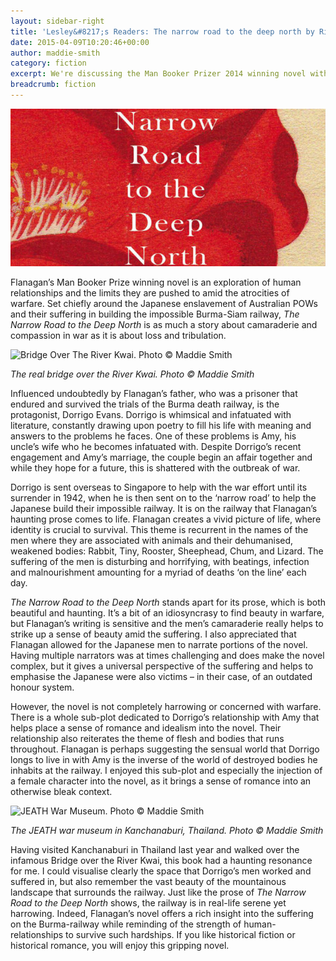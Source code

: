 ```yaml
---
layout: sidebar-right
title: 'Lesley&#8217;s Readers: The narrow road to the deep north by Richard Flanagan'
date: 2015-04-09T10:20:46+00:00
author: maddie-smith
category: fiction
excerpt: We're discussing the Man Booker Prizer 2014 winning novel with Lesley Dolphin on BBC Radio Suffolk at 2pm on Monday 13 April.
breadcrumb: fiction
---
```

![The narrow road to the deep north by Richard Flanagan](/images/featured/featured-the-narrow-road-to-the-deep-north.jpg)

Flanagan’s Man Booker Prize winning novel is an exploration of human relationships and the limits they are pushed to amid the atrocities of warfare. Set chiefly around the Japanese enslavement of Australian POWs and their suffering in building the impossible Burma-Siam railway, <cite>The Narrow Road to the Deep North</cite> is as much a story about camaraderie and compassion in war as it is about loss and tribulation.

<img src="http://suffolklibraries.co.uk/wp-content/uploads/2015/04/kwai.jpg" alt="Bridge Over The River Kwai. Photo © Maddie Smith" width="740" height="370" />

*The real bridge over the River Kwai. Photo © Maddie Smith*

Influenced undoubtedly by Flanagan’s father, who was a prisoner that endured and survived the trials of the Burma death railway, is the protagonist, Dorrigo Evans. Dorrigo is whimsical and infatuated with literature, constantly drawing upon poetry to fill his life with meaning and answers to the problems he faces. One of these problems is Amy, his uncle’s wife who he becomes infatuated with. Despite Dorrigo’s recent engagement and Amy’s marriage, the couple begin an affair together and while they hope for a future, this is shattered with the outbreak of war.

Dorrigo is sent overseas to Singapore to help with the war effort until its surrender in 1942, when he is then sent on to the ‘narrow road’ to help the Japanese build their impossible railway. It is on the railway that Flanagan’s haunting prose comes to life. Flanagan creates a vivid picture of life, where identity is crucial to survival. This theme is recurrent in the names of the men where they are associated with animals and their dehumanised, weakened bodies: Rabbit, Tiny, Rooster, Sheephead, Chum, and Lizard. The suffering of the men is disturbing and horrifying, with beatings, infection and malnourishment amounting for a myriad of deaths ‘on the line’ each day.

<cite>The Narrow Road to the Deep North</cite> stands apart for its prose, which is both beautiful and haunting. It’s a bit of an idiosyncrasy to find beauty in warfare, but Flanagan’s writing is sensitive and the men’s camaraderie really helps to strike up a sense of beauty amid the suffering. I also appreciated that Flanagan allowed for the Japanese men to narrate portions of the novel. Having multiple narrators was at times challenging and does make the novel complex, but it gives a universal perspective of the suffering and helps to emphasise the Japanese were also victims – in their case, of an outdated honour system.

However, the novel is not completely harrowing or concerned with warfare. There is a whole sub-plot dedicated to Dorrigo’s relationship with Amy that helps place a sense of romance and idealism into the novel. Their relationship also reiterates the theme of flesh and bodies that runs throughout. Flanagan is perhaps suggesting the sensual world that Dorrigo longs to live in with Amy is the inverse of the world of destroyed bodies he inhabits at the railway. I enjoyed this sub-plot and especially the injection of a female character into the novel, as it brings a sense of romance into an otherwise bleak context.

<img src="http://suffolklibraries.co.uk/wp-content/uploads/2015/04/jeath.jpg" alt="JEATH War Museum. Photo © Maddie Smith" width="740" height="370" />

*The JEATH war museum in Kanchanaburi, Thailand. Photo © Maddie Smith*

Having visited Kanchanaburi in Thailand last year and walked over the infamous Bridge over the River Kwai, this book had a haunting resonance for me. I could visualise clearly the space that Dorrigo’s men worked and suffered in, but also remember the vast beauty of the mountainous landscape that surrounds the railway. Just like the prose of <cite>The Narrow Road to the Deep North</cite> shows, the railway is in real-life serene yet harrowing. Indeed, Flanagan’s novel offers a rich insight into the suffering on the Burma-railway while reminding of the strength of human-relationships to survive such hardships. If you like historical fiction or historical romance, you will enjoy this gripping novel.
